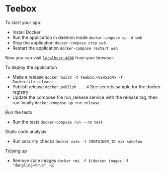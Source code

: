 # Teebox

To start your app:

  * Install Docker
  * Run the application in daemon mode `docker-compose up -d web`
  * Stop the application `docker-compose stop web`
  * Restart the application `docker-compose restart web`

Now you can visit [`localhost:4000`](http://localhost:4000) from your browser.

To deploy the application  

  * Make a release ` docker build -t teebox:<VERSION> -f Dockerfile.release . `
  * Publish release `docker.publish ...` # See secrets.sample for the docker registry
  * Update the compose file run_release service with the release tag, then run locally `docker-compose up run_release`

Run the tests

  * Run the tests `docker-compose run --rm test`

Static code analysis  

  * Run security checks `docker exec -t CONTAINER_ID mix sobelow`

Tidying up  
  * Remove stale images `docker rmi -f $(docker images -f "dangling=true" -q)`
